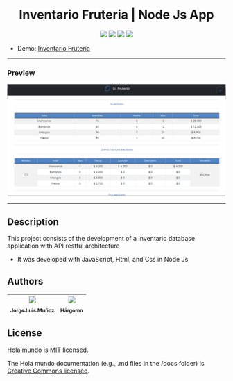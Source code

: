 <h1 align="center"> Inventario Fruteria | Node Js App </h1>

<p align="center">
  <img src="https://img.shields.io/badge/JavaScript-f1e05a">
  <img src="https://img.shields.io/badge/Html-e34c26">
  <img src="https://img.shields.io/badge/Css-563d7c">
  <img src="https://img.shields.io/badge/status-close-ff3333">
</p>

* Demo: [Inventario Frutería](https://jorgelmunozp.github.io/express-fruteria-inventario-backend/)

***

### Preview
![Preview](/docs/preview.png)

***

## Description

This project consists of the development of a Inventario database application with API restful architecture

* It was developed with JavaScript, Html, and Css in Node Js

## Authors

| [<img src="https://avatars.githubusercontent.com/u/101136356?s=400&v=4" width=115><br><sub>Jorge Luis Muñoz</sub>](https://github.com/jorgelmunozp) | [<img src="https://avatars.githubusercontent.com/u/109540980?v=4" width=115><br><sub>Hárgomo</sub>](https://github.com/hargomo) |
| :---: | :---: |

## License

Hola mundo is [MIT licensed](/docs/LICENSE.txt).

The Hola mundo documentation (e.g., .md files in the /docs folder) is [Creative Commons licensed](/docs/LICENSE-docs.txt).
